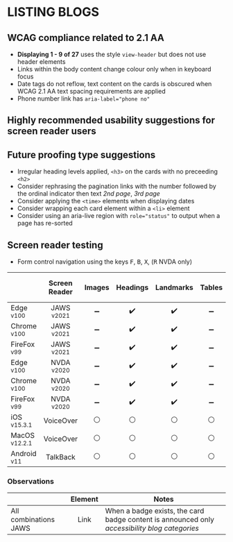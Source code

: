 # LISTING BLOGS
## WCAG compliance related to 2.1 AA
- **Displaying 1 - 9 of 27** uses the style `view-header` but does not use header elements
- Links within the body content change colour only when in keyboard focus
- Date tags do not reflow, text content on the cards is obscured when WCAG 2.1 AA text spacing requirements are applied
-  Phone number link has `aria-label="phone no"`

## Highly recommended usability suggestions for screen reader users

## Future proofing type suggestions
- Irregular heading levels applied, `<h3>` on the cards with no preceeding `<h2>`
- Consider rephrasing the pagination links with the number followed by the ordinal indicator then text _2nd page_, _3rd page_
- Consider applying the `<time>` elements when displaying dates
- Consider wrapping each card element within a `<li>` element
- Consider using an aria-live region with `role="status"` to output when a page has re-sorted

## Screen reader testing
- Form control navigation using the keys <kbd>F</kbd>, <kbd>B</kbd>, <kbd>X</kbd>, (<kbd>R</kbd> NVDA only)

|   |Screen Reader   | Images | Headings  |Landmarks   |Tables   | Lists |Links |Form Controls | Sort & Filter |	Pagination
|---|:-:|:-:|:-:|:-:|:-:|:-:|:-:|:-:|:-:|:-:|
| Edge <sup>v100</sup> 		| JAWS <sup>v2021</sup> 	| :heavy_minus_sign:  | :heavy_check_mark: | :heavy_check_mark:  | :heavy_minus_sign:  | :heavy_check_mark:  | :heavy_check_mark:  | :white_circle:  |:white_circle:|:heavy_check_mark:|
| Chrome <sup>v100</sup> 	| JAWS <sup>v2021</sup>  	| :heavy_minus_sign:  | :heavy_check_mark:  | :heavy_check_mark:  | :heavy_minus_sign:  | :heavy_check_mark:  | :heavy_check_mark:  | :white_circle:  |:white_circle:|:heavy_check_mark:|
| FireFox <sup>v99</sup> 	| JAWS <sup>v2021</sup>   	| :heavy_minus_sign:  | :heavy_check_mark:  | :heavy_check_mark:  | :heavy_minus_sign:  | :heavy_check_mark:  | :heavy_check_mark:  | :white_circle:  |:white_circle:|:heavy_check_mark:|
| Edge <sup>v100</sup> 		| NVDA <sup>v2020</sup> 	| :heavy_minus_sign:  |:heavy_check_mark:  | :heavy_check_mark:  | :heavy_minus_sign:  | :heavy_check_mark:  | :heavy_check_mark: | :white_circle:  |:white_circle:|:heavy_check_mark:|
| Chrome <sup>v100</sup> 	| NVDA <sup>v2020</sup>  	| :heavy_minus_sign:  | :heavy_check_mark:  | :heavy_check_mark: | :heavy_minus_sign:  | :heavy_check_mark:  | :heavy_check_mark:  | :white_circle:  |:white_circle:|:heavy_check_mark:|
| FireFox <sup>v99</sup> 	| NVDA <sup>v2020</sup>   	| :heavy_minus_sign:  | :heavy_check_mark:  | :heavy_check_mark:  | :heavy_minus_sign:  | :heavy_check_mark:  | :heavy_check_mark:  | :white_circle:  |:white_circle:|:heavy_check_mark:|
| iOS <sup>v15.3.1</sup> 	| VoiceOver 				| :white_circle:  | :white_circle:  | :white_circle:  | :white_circle:  | :white_circle:  | :white_circle:  | :white_circle:  |:white_circle:|:white_circle:|
| MacOS <sup>v12.2.1</sup> 	| VoiceOver  				| :white_circle:  | :white_circle:  | :white_circle:  | :white_circle:  | :white_circle:  | :white_circle:  | :white_circle:  |:white_circle:|:white_circle:|
| Android <sup>v11</sup> 	| TalkBack 					| :white_circle:  | :white_circle:  | :white_circle:  | :white_circle:  | :white_circle:  | :white_circle:  | :white_circle:  |:white_circle:|:white_circle:|

### Observations
|  | Element  | Notes |
|---|:-:|---|
| All combinations JAWS |Link | When a badge exists, the card badge content is announced only _accessibility blog categories_  |
